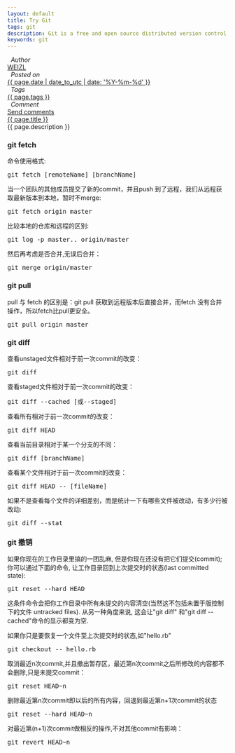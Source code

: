 ```yaml
---
layout: default 
title: Try Git
tags: git
description: Git is a free and open source distributed version control system.
keywords: git
---
```

<div class="article-container">
  <div class="blog-info blog-margin-bottom"> 
    <div class="blog-item-head">
      <div class="blog-item-pencil">
        <i class="fa fa-file-text fa-2x"></i>
      </div>
      <div class="blog-item-author">
        <i class="fa fa-user">&nbsp;&nbsp;Author</i>
        <div class="author-link">
          <a href="/">WEIZL</a>
        </div> 
      </div>
      <div class="blog-item-clock">
        <i class="fa fa-clock-o">&nbsp;&nbsp;Posted on</i>
        <div class="clock-link">
          <a href="/">{{ page.date | date_to_utc | date: '%Y-%m-%d' }}</a>
        </div> 
      </div>
      <div class="blog-item-tags">
        <i class="fa fa-tags">&nbsp;&nbsp;Tags</i>
        <div class="tag-link">
          <a href="/">{{ page.tags }}</a>
        </div> 
      </div>
      <div class="blog-item-comment">
        <i class="fa fa-comment">&nbsp;&nbsp;Comment</i>
        <div class="comment-link">
          <a href="/">Send comments</a>
        </div> 
      </div>
    </div>
    <div class="blog-item-info blog-padding-bottom">
      <div class="blog-item-title"><a href="{{ page.url }}">{{ page.title }}</a></div>
      <div class="blog-item-description">
        {{ page.description }}
      </div>
      <div class="blog-item-content">
        <h3>git fetch</h3>
        <p>命令使用格式:</p>
<pre>
git fetch [remoteName] [branchName]
</pre>
        <p>当一个团队的其他成员提交了新的commit，并且push 到了远程，我们从远程获取最新版本到本地，暂时不merge:</p>
<pre>
git fetch origin master
</pre>
        <p>比较本地的仓库和远程的区别:</p>
<pre>
git log -p master.. origin/master
</pre>
        <p>然后再考虑是否合并,无误后合并：</p>
<pre>
git merge origin/master
</pre>
        <h3>git pull</h3>
        <p>pull 与 fetch 的区别是：git pull 获取到远程版本后直接合并，而fetch 没有合并操作，所以fetch比pull更安全。</p>
<pre>
git pull origin master
</pre>
        <h3>git diff</h3>
        <p>查看unstaged文件相对于前一次commit的改变：</p>
<pre>
git diff
</pre>
        <p>查看staged文件相对于前一次commit的改变：</p>
<pre>
git diff --cached [或--staged]
</pre>
        <p>查看所有相对于前一次commit的改变：</p>
<pre>
git diff HEAD
</pre>
        <p>查看当前目录相对于某一个分支的不同：</p>
<pre>
git diff [branchName]
</pre>
        <p>查看某个文件相对于前一次commit的改变：</p>
<pre>
git diff HEAD -- [fileName]
</pre>
        <p>如果不是查看每个文件的详细差别，而是统计一下有哪些文件被改动，有多少行被改动:</p>
<pre>
git diff --stat
</pre>
        <h3>git 撤销</h3>
        <p>如果你现在的工作目录里搞的一团乱麻, 但是你现在还没有把它们提交(commit); 你可以通过下面的命令, 让工作目录回到上次提交时的状态(last committed state):</p>
<pre>
git reset --hard HEAD
</pre>
        <p>这条件命令会把你工作目录中所有未提交的内容清空(当然这不包括未置于版控制下的文件 untracked files). 从另一种角度来说, 这会让"git diff" 和"git diff --cached"命令的显示都变为空.</p>
        <p>如果你只是要恢复一个文件至上次提交时的状态,如"hello.rb"</p>
<pre>
git checkout -- hello.rb
</pre>
        <p>取消最近n次commit,并且撤出暂存区，最近第n次commit之后所修改的内容都不会删除,只是未提交commit：</p>
<pre>
git reset HEAD~n
</pre>
        <p>删除最近第n次commit即以后的所有内容，回退到最近第n+1次commit的状态</p>
<pre>
git reset --hard HEAD~n
</pre>
        <p>对最近第(n+1)次commit做相反的操作,不对其他commit有影响：</p>
<pre>
git revert HEAD~n
</pre>
      </div>
    </div>
  </div>
</div>
